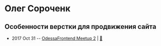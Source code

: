 # Олег Сороченк

## Особенности верстки для продвижения сайта
- 2017 Oct 31 -- [OdessaFrontend Meetup 2](https://youtu.be/GsfDuW8jxJ0)  | [:notebook:](https://www.slideshare.net/odessafrontend/odessafrontend-meetup-2)  
